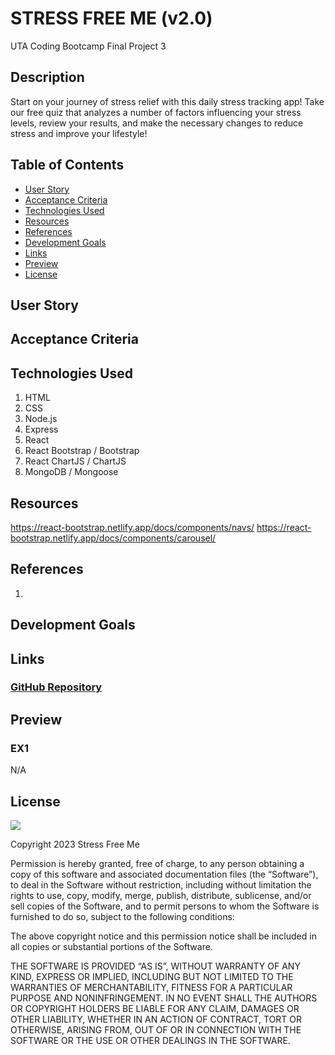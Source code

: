 # STRESS FREE ME  (v2.0)
UTA Coding Bootcamp Final Project 3

## Description
Start on your journey of stress relief with this daily stress tracking app!
Take our free quiz that analyzes a number of factors influencing your stress levels, review your results, and make the necessary changes to reduce stress and improve your lifestyle!

## Table of Contents
* [User Story](#user-story)
* [Acceptance Criteria](#acceptance-criteria)
* [Technologies Used](#technologies-used)
* [Resources](#resources)
* [References](#references)
* [Development Goals](#development-goals)
* [Links](#links)
* [Preview](#preview)
* [License](#license)

## User Story

## Acceptance Criteria

## Technologies Used
1. HTML
2. CSS
3. Node.js
4. Express
5. React
6. React Bootstrap / Bootstrap
7. React ChartJS / ChartJS
8. MongoDB / Mongoose

## Resources
https://react-bootstrap.netlify.app/docs/components/navs/
https://react-bootstrap.netlify.app/docs/components/carousel/

## References
1. 

## Development Goals

## Links
### <a href="https://github.com/MAT-2/stress-free-me-v2">GitHub Repository</a>

## Preview

### EX1
N/A

## License
<img src='https://img.shields.io/badge/License-MIT-yellow.svg?style=for-the-badge'>

Copyright  2023  Stress Free Me

Permission is hereby granted, free of charge, to any person obtaining a copy of this software and associated documentation files (the “Software”), to deal in the Software without restriction, including without limitation the rights to use, copy, modify, merge, publish, distribute, sublicense, and/or sell copies of the Software, and to permit persons to whom the Software is furnished to do so, subject to the following conditions:

The above copyright notice and this permission notice shall be included in all copies or substantial portions of the Software.

THE SOFTWARE IS PROVIDED “AS IS”, WITHOUT WARRANTY OF ANY KIND, EXPRESS OR IMPLIED, INCLUDING BUT NOT LIMITED TO THE WARRANTIES OF MERCHANTABILITY, FITNESS FOR A PARTICULAR PURPOSE AND NONINFRINGEMENT. IN NO EVENT SHALL THE AUTHORS OR COPYRIGHT HOLDERS BE LIABLE FOR ANY CLAIM, DAMAGES OR OTHER LIABILITY, WHETHER IN AN ACTION OF CONTRACT, TORT OR OTHERWISE, ARISING FROM, OUT OF OR IN CONNECTION WITH THE SOFTWARE OR THE USE OR OTHER DEALINGS IN THE SOFTWARE.
